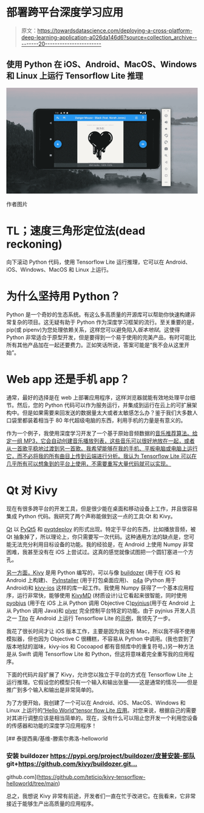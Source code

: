 # 部署跨平台深度学习应用

> 原文：<https://towardsdatascience.com/deploying-a-cross-platform-deep-learning-application-a026da146d6?source=collection_archive---------20----------------------->

## 使用 Python 在 iOS、Android、MacOS、Windows 和 Linux 上运行 Tensorflow Lite 推理

![](img/d37250267c7bb122213a412c17942d69.png)

作者图片

# TL；速度三角形定位法(dead reckoning)

向下滚动 Python 代码，使用 Tensorflow Lite 运行推理，它可以在 Android、iOS、Windows、MacOS 和 Linux 上运行。

# 为什么坚持用 Python？

Python 是一个奇妙的生态系统。有这么多高质量的开源库可以帮助你快速构建非常复杂的项目。这无疑有助于 Python 作为深度学习框架的流行。至关重要的是，pip(或 pipenv)为您处理依赖关系，这样您可以避免陷入*版本地狱*。这使得 Python 非常适合于原型开发，但是要得到一个易于使用的完美产品，有时可能比所有其他产品加在一起还要费力。正如笑话所说，答案可能是“我不会从这里开始”。

# Web app 还是手机 app？

通常，最好的选择是在 web 上部署应用程序，这样浏览器就能有效地处理平台细节。然后，您的 Python 代码可以作为服务运行，并集成到运行在云上的可扩展架构中。但是如果需要来回发送的数据量太大或者太敏感怎么办？鉴于我们大多数人口袋里都装着相当于 80 年代超级电脑的东西，利用手机的力量是有意义的。

作为一个例子，我使用深度学习开发了一个基于原始音频数据的[音乐推荐算法。给定一组 MP3，它会自动创建音乐播放列表，这些音乐可以很好地放在一起，或者从一首歌平稳地过渡到另一首歌。我希望能够在我的手机、平板电脑或电脑上运行它，而不必将我的所有曲目上传到云端进行分析。我认为 Tensorflow Lite 可以在几乎所有可以想象到的平台上使用，不需要重写大量代码就可以实现。](https://teticio.github.io/deej-ai/)

# Qt 对 Kivy

现在有很多跨平台的开发工具，但是很少能在桌面和移动设备上工作，并且很容易集成 Python 代码。我研究了两个声称能做到这一点的工具:Qt 和 Kivy。

[Qt](https://www.qt.io/) 以 [PyQt5](https://pypi.org/project/PyQt5/) 和 [pyqtdeploy](https://pypi.org/project/pyqtdeploy/) 的形式出现。特定于平台的东西，比如播放音频，被 Qt 抽象掉了，所以理论上，你只需要写一次代码。这种通用方法的缺点是，您可能无法充分利用目标设备的功能。我的经验是，在 Android 上使用 Numpy 非常困难，我甚至没有在 iOS 上尝试过。这真的感觉就像试图把一个圆钉塞进一个方孔。

[另一方面，Kivy](https://kivy.org/#home) 是用 Python 编写的，可以与像 [buildozer](https://buildozer.readthedocs.io/en/latest/) (用于在 iOS 和 Android 上构建)、 [PyInstaller](https://www.pyinstaller.org/) (用于打包桌面应用)、 [p4a](https://python-for-android.readthedocs.io/en/latest/quickstart/) (Python 用于 Android)和 [kivy-ios](https://github.com/kivy/kivy-ios) 这样的库一起工作。我使用 Numpy 获得了一个基本应用程序，运行非常快，能够使用 [KivyMD](https://kivymd.readthedocs.io/en/latest/) (材质设计)让它看起来很智能，同时使用 [pyobjus](https://pyobjus.readthedocs.io/en/latest/) (用于在 iOS 上从 Python 调用 Objective C)[pyjnius](https://pyjnius.readthedocs.io/en/stable/)(用于在 Android 上从 Python 调用 Java)和 [plyer](https://github.com/kivy/plyer) 完全控制平台特定的功能。由于 pyjnius 开发人员之一 [Tito](https://github.com/tito) 在 Android 上运行 Tensorflow Lite 的[示例](https://github.com/tito/experiment-tensorflow-lite)，我领先了一步。

我花了很长时间才让 iOS 版本工作，主要是因为我没有 Mac，所以我不得不使用模拟器，但也因为 Objective C 很糟糕，不容易从 Python 中调用。(我也尝到了版本地狱的滋味，kivy-ios 和 Cocoapod 都有音频库中的重复符号。)另一种方法是从 Swift 调用 Tensorflow Lite 和 Python，但这将意味着完全重写我的应用程序。

下面的代码片段扩展了 Kivy，允许您以独立于平台的方式在 Tensorflow Lite 上运行推理。它假设您的模型只有一个输入和输出张量——这是通常的情况——但是推广到多个输入和输出是非常简单的。

为了方便开始，我创建了一个可以在 Android、iOS、MacOS、Windows 和 Linux 上运行的[“Hello World”tensor flow Lite 应用](https://github.com/teticio/kivy-tensorflow-helloworld)。对您来说，根据自己的需要对其进行调整应该是相当简单的。现在，没有什么可以阻止您开发一个利用您设备的传感器和功能的深度学习应用程序！

[](https://github.com/teticio/kivy-tensorflow-helloworld/tree/main) [## 泰提西奥/基维-滕索尔弗洛-helloworld

### 安装 buildozer https://pypi.org/project/buildozer/皮普安装-部队 git+https://github.com/kivy/buildozer.git…

github.com](https://github.com/teticio/kivy-tensorflow-helloworld/tree/main) 

总之，我想说 Kivy 非常有前途，开发者们一直在忙于改进它。在我看来，它非常接近于能够生产出高质量的应用程序。